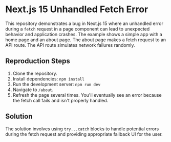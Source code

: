 # Next.js 15 Unhandled Fetch Error

This repository demonstrates a bug in Next.js 15 where an unhandled error during a `fetch` request in a page component can lead to unexpected behavior and application crashes.  The example shows a simple app with a home page and an about page. The about page makes a fetch request to an API route.  The API route simulates network failures randomly.

## Reproduction Steps

1. Clone the repository.
2. Install dependencies: `npm install`
3. Run the development server: `npm run dev`
4. Navigate to `/about`.
5. Refresh the page several times. You'll eventually see an error because the fetch call fails and isn't properly handled.

## Solution

The solution involves using `try...catch` blocks to handle potential errors during the fetch request and providing appropriate fallback UI for the user.